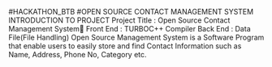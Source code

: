#HACKATHON_BTB
#OPEN SOURCE CONTACT MANAGEMENT SYSTEM
INTRODUCTION TO PROJECT
Project Title : Open Source Contact Management System
Front End     : TURBOC++ Compiler
Back End     : Data File(File Handling)
Open Source Management System is a Software Program that enable users to easily store and find Contact Information such as Name, Address, Phone No, Category etc.

